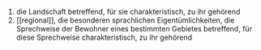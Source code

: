 1. die Landschaft betreffend, für sie charakteristisch, zu ihr gehörend
2. [[regional]], die besonderen sprachlichen Eigentümlichkeiten, die Sprechweise der Bewohner eines bestimmten Gebietes betreffend, für diese Sprechweise charakteristisch, zu ihr gehörend